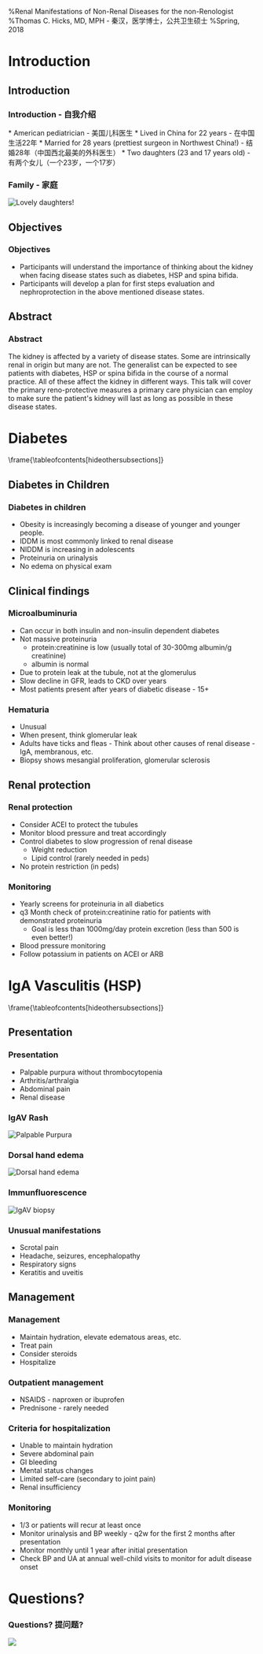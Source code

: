 %Renal Manifestations of Non-Renal Diseases for the non-Renologist
%Thomas C. Hicks, MD, MPH - 秦汉，医学博士，公共卫生硕士
%Spring, 2018


# Introduction

## Introduction

### Introduction - 自我介绍

<div class="notes"
Edit the introduction!
</div>
* American pediatrician - 美国儿科医生
* Lived in China for 22 years - 在中国生活22年
* Married for 28 years (prettiest surgeon in Northwest China!) - 结婚28年（中国西北最美的外科医生）
* Two daughters (23 and 17 years old) - 有两个女儿（一个23岁，一个17岁）

<div class="notes" 
</div>

### Family - 家庭

<!--ToDo: Update this photo-->

![Lovely daughters!](./img/img_0002_300.jpg)

## Objectives

### Objectives

* Participants will understand the importance of thinking about the kidney when facing disease states such as diabetes, HSP and spina bifida.
* Participants will develop a plan for first steps evaluation and nephroprotection in the above mentioned disease states.

<div class="notes" 
</div>

## Abstract

### Abstract

The kidney is affected by a variety of disease states.  Some are
intrinsically renal in origin but many are not.  The generalist can be
expected to see patients with diabetes, HSP or spina bifida in the
course of a normal practice.  All of these affect the kidney in
different ways.  This talk will cover the primary reno-protective
measures a primary care physician can employ to make sure the
patient's kidney will last as long as possible in these disease
states.

<div class="notes" 
</div>

# Diabetes
\frame{\tableofcontents[hideothersubsections]}

## Diabetes in Children

### Diabetes in children

* Obesity is increasingly becoming a disease of younger and younger people.
* IDDM is most commonly linked to renal disease
* NIDDM is increasing in adolescents
* Proteinuria on urinalysis
* No edema on physical exam

<div class="notes" 
Should be sure learners know the difference between obesity and edema.
Should talk about the fact that IDDM is more commonly linked because the duration of disease is longer since it starts as a child.
</div>

## Clinical findings

### Microalbuminuria

* Can occur in both insulin and non-insulin dependent diabetes
* Not massive proteinuria
	* protein:creatinine is low (usually total of 30-300mg albumin/g creatinine)
	* albumin is normal
* Due to protein leak at the tubule, not at the glomerulus
* Slow decline in GFR, leads to CKD over years
* Most patients present after years of diabetic disease - 15+

### Hematuria

* Unusual
* When present, think glomerular leak
* Adults have ticks and fleas - Think about other causes of renal disease - IgA, membranous, etc.
* Biopsy shows mesangial proliferation, glomerular sclerosis

## Renal protection

### Renal protection

* Consider ACEI to protect the tubules
* Monitor blood pressure and treat accordingly
* Control diabetes to slow progression of renal disease
	* Weight reduction
	* Lipid control (rarely needed in peds)
* No protein restriction (in peds)

### Monitoring

* Yearly screens for proteinuria in all diabetics
* q3 Month check of protein:creatinine ratio for patients with demonstrated proteinuria
	* Goal is less than 1000mg/day protein excretion (less than 500 is even better!)
* Blood pressure monitoring
* Follow potassium in patients on ACEI or ARB

# IgA Vasculitis (HSP)
\frame{\tableofcontents[hideothersubsections]}

## Presentation

### Presentation

* Palpable purpura without thrombocytopenia
* Arthritis/arthralgia
* Abdominal pain
* Renal disease

<!--Purpura (75% of patients) is gravity dependent as is the arthritis/arthralgia (just over 50-75% of patients).  
Often patients will also have edema which improves with elevating the edematous area, elevation will help the arthritis too. 
Abdominal pain can be accompanied by GI bleeding but massive GI bleeding is rare. (about 50% of patients)
Renal manifestations are non-nephrotic proteinuria and microscopic or macroscopic hematuria (25-50% of patients).-->

### IgAV Rash

![Palpable Purpura](./img/SknlsnHnchSchnlnprpIgA.jpg)

### Dorsal hand edema

![Dorsal hand edema](./img/IgAV_HSP_dorsal_edema_scale_crop.jpg)

### Immunfluorescence

![IgAV biopsy](./img/IgA_nephropathy_IF.jpg)

### Unusual manifestations

* Scrotal pain 
* Headache, seizures, encephalopathy
* Respiratory signs
* Keratitis and uveitis

<!--Scrotal pain, swelling, testicular pain and tenderness (2-38%), may mimic torsion.-->
<!--CNS manifestations - the vasculitis is in all organ systems, CNS may even have intracranial hemorrhage - keep in mind if the mental status suddenly deteriorates.-->
<!--CXRs in IgAV patients generally show mild interstitial changes with no significant respiratory symptoms.-->
<!--Eye manifestations are quite rare. If you see this think about other causes of the keratitis or uveitis.-->

## Management

### Management

* Maintain hydration, elevate edematous areas, etc.
* Treat pain
* Consider steroids
* Hospitalize

### Outpatient management

* NSAIDS - naproxen or ibuprofen
* Prednisone - rarely needed

<!--Steroids may improve symptoms but don't affect the clinical course.
NSAIDS do improve symptoms but watch renal function closely and be very careful if child has GI bleeding!-->

### Criteria for hospitalization

* Unable to maintain hydration
* Severe abdominal pain
* GI bleeding
* Mental status changes
* Limited self-care (secondary to joint pain)
* Renal insufficiency

### Monitoring

* 1/3 or patients will recur at least once
* Monitor urinalysis and BP weekly - q2w for the first 2 months after presentation
* Monitor monthly until 1 year after initial presentation
* Check BP and UA at annual well-child visits to monitor for adult disease onset

# Questions?

### Questions? 提问题?

![](./img/img_0510_200.jpg)

